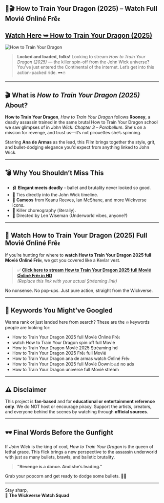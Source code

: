 ## 🔴🎬 How to Train Your Dragon (2025) – Watch Full Movìé Ơnlìné Frê𝔢

## [Watch Here ➥ How to Train Your Dragon (2025)](https://qimovies.com/en/movie/1087192/how-to-train-your-dragon.html)

![How to Train Your Dragon](https://image.tmdb.org/t/p/original/ovZasZ9EeZcp6UsrElkQ63hFCd.jpg)

> **Locked and loaded, folks!** Looking to stream *How to Train Your Dragon (2025)* — the killer spin-off from the John Wick universe? You’ve just entered the Continental of the internet. Let’s get into this action-packed ride. 🕶️🔥

---

## 🎬 What is *How to Train Your Dragon (2025)* About?

**How to Train Your Dragon**, *How to Train Your Dragon* follows **Rooney**, a deadly assassin trained in the same brutal How to Train Your Dragon school we saw glimpses of in *John Wick: Chapter 3 – Parabellum*. She's on a mission for revenge, and trust us—it’s not pirouettes she’s spinning.

Starring **Ana de Armas** as the lead, this Fĩlm brings together the style, grit, and bullet-dodging elegance you'd expect from anything linked to John Wick.

---

## 💣 Why You Shouldn’t Miss This

- 🩰 **Elegant meets deadly** – ballet and brutality never looked so good.
- 🧨 Ties directly into the John Wick timeline.
- 🔫 **Cameos** from Keanu Reeves, Ian McShane, and more Wickverse icons.
- 🎯 Killer choreography (literally).
- 🎥 Directed by Len Wiseman (Underworld vibes, anyone?)

---

## 🎥 Watch How to Train Your Dragon (2025) Full Movìé Ơnlìné Frê𝔢

If you’re hunting for where to **watch How to Train Your Dragon 2025 full Movìé Ơnlìné Frê𝔢**, we got you covered like a Kevlar vest.

> ✅ **[Click here to stream How to Train Your Dragon 2025 full Movìé Ơnlìné Frê𝔢 in HD](https://example.com)**  
> *(Replace this link with your actual Ştréamìng link)*

No nonsense. No pop-ups. Just pure action, straight from the Wickverse.

---

## 🔑 Keywords You Might’ve Googled

Wanna rank or just landed here from search? These are the 🔥 keywords people are looking for:

- How to Train Your Dragon 2025 full Movìé Ơnlìné Frê𝔢
- watch How to Train Your Dragon spin off full Movìé
- How to Train Your Dragon Movìé 2025 Ştréamìng hd
- How to Train Your Dragon 2025 Frê𝔢 full Movìé
- How to Train Your Dragon ana de armas watch Ơnlìné Frê𝔢
- How to Train Your Dragon 2025 full Movìé Ḋownl𝚘𝚊d no ads
- How to Train Your Dragon universe full Movìé stream

---

## ⚠️ Disclaimer

This project is **fan-based** and for **educational or entertainment reference only**. We do NOT host or encourage piracy. Support the artists, creators, and everyone behind the scenes by watching through **official sources**.

---

## 🕶️ Final Words Before the Gunfight

If *John Wick* is the king of cool, *How to Train Your Dragon* is the queen of lethal grace. This flick brings a new perspective to the assassin underworld with just as many bullets, brawls, and balletic brutality.

> **"Revenge is a dance. And she’s leading."**

Grab your popcorn and get ready to dodge some bullets. 🎯🍿

---

Stay sharp,  
**🖤 The Wickverse Watch Squad**
